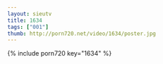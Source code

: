 ```yaml
--- 
layout: sieutv
title: 1634
tags: ["001"]
thumb: http://porn720.net/video/1634/poster.jpg
---
```

{% include porn720 key="1634" %} 
